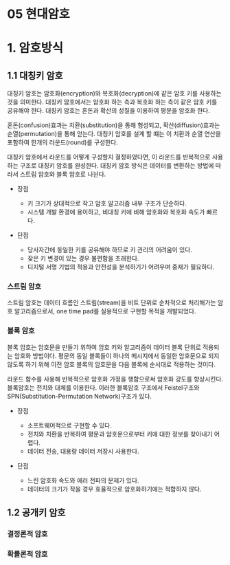 05 현대암호
===

# 1. 암호방식

## 1.1 대칭키 암호

대칭키 암호는 암호화(encryption)와 복호화(decryption)에 같은 암호 키를 사용하는 것을 의미한다. 대칭키 암호에서는 암호화 하는 측과 복호화 하는 측이 같은 암호 키를 공유해야 한다. 대칭키 암호는 혼돈과 확산의 성질을 이용하여 평문을 암호화 한다. 

혼돈(confusion)효과는 치환(substitution)을 통해 형성되고, 확산(diffusion)효과는 순열(permutation)을 통해 얻는다. 대칭키 암호를 설계 할 떄는 이 치환과 순열 연산을 포함하여 한개의 라운드(round)를 구성한다.

대칭키 암호에서 라운드를 어떻게 구성할지 결정하였다면, 이 라운드를 반복적으로 사용하는 구조로 대칭키 암호를 완성한다. 대칭키 암호 방식은 데이터를 변환하는 방법에 따라서 스트림 암호와 블록 암호로 나뉜다.

- 장점

    - 키 크기가 상대적으로 작고 암호 알고리즘 내부 구조가 단순하다.
    - 시스템 개발 환경에 용이하고, 비대칭 키에 비해 암호화와 복호화 속도가 빠르다.

- 단점

    - 당사자간에 동일한 키를 공유해야 하므로 키 관리의 어려움이 있다.
    - 잦은 키 변경이 있는 경우 불편함을 초래한다.
    - 디지털 서명 기법의 적용과 안전성을 분석하기가 어려우며 중재가 필요하다.

### 스트림 암호

스트림 암호는 데이터 흐름인 스트림(stream)을 비트 단위로 순차적으로 처리해가는 암호 알고리즘으로서, one time pad를 실용적으로 구현할 목적을 개발되었다.

### 블록 암호

블록 암호는 암호문을 만들기 위하여 암호 키와 알고리즘이 데이터 블록 단위로 적용되는 암호화 방법이다. 평문의 동일 블록들이 하나의 메시지에서 동일한 암호문으로 되지 않도록 하기 위해 이전 암호 블록의 암호문을 다음 블록에 순서대로 적용하는 것이다.

라운드 함수를 사용해 반복적으로 암호화 가정을 행함으로써 암호화 강도를 향상시킨다. 블록암호는 전치와 대체를 이용한다. 이러한 블록암호 구조에서 Feistel구조와 SPN(Substitution-Permutation Network)구조가 있다.

- 장점

    - 소프트웨어적으로 구현할 수 있다.
    - 전치와 치환을 반복하여 평문과 암호문으로부터 키에 대한 정보를 찾아내기 어렵다.
    - 데이터 전송, 대용량 데이터 저장시 사용한다.

- 단점

    - 느린 암호화 속도와 에러 전파의 문제가 있다.
    - 데이터의 크기가 작을 경우 효율적으로 암호화하기에는 적합하지 않다.

## 1.2 공개키 암호

### 결정론적 암호

### 확률론적 암호
